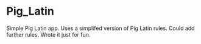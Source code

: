 # Pig_Latin
Simple Pig Latin app. Uses a simplifed version of Pig Latin rules. Could add further rules. Wrote it just for fun.
